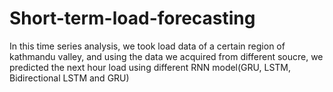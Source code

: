 # Short-term-load-forecasting
In this time series analysis, we took load data of a certain region of kathmandu valley, and using the data we acquired from different soucre, we predicted the next hour load using different RNN model(GRU, LSTM, Bidirectional LSTM and GRU)
